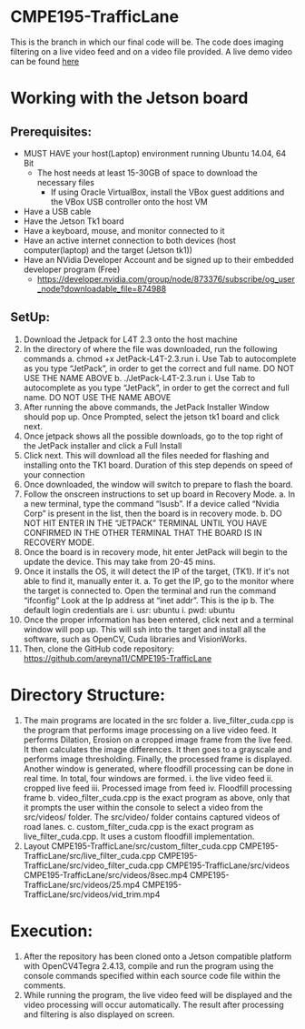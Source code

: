 # CMPE195-TrafficLane
This is the branch in which our final code will be. The code does imaging filtering on a live video feed and on a video file provided. A live demo video can be found [here](https://youtu.be/yjJPKze2-C8)

# Working with the Jetson board
## Prerequisites:
* MUST HAVE your host(Laptop) environment running Ubuntu 14.04, 64 Bit
	* The host needs at least 15-30GB of space to download the necessary files
		* If using Oracle VirtualBox, install the VBox guest additions and the VBox USB controller onto the host VM
* Have a USB cable
* Have the Jetson Tk1 board
* Have a keyboard, mouse, and monitor connected to it
* Have an active internet connection to both devices (host computer(laptop) and the target (Jetson tk1))
* Have an NVidia Developer Account and be signed up to their embedded developer program  (Free)
	* https://developer.nvidia.com/group/node/873376/subscribe/og_user_node?downloadable_file=874988
## SetUp:
1. Download the Jetpack for L4T 2.3 onto the host machine
2. In the directory of where the file was downloaded, run the following commands
	a. chmod +x JetPack-L4T-2.3.run
		i. Use Tab to autocomplete as you type “JetPack”, in order to get the correct and full name. DO NOT USE THE NAME ABOVE
	b. ./JetPack-L4T-2.3.run
		i. Use Tab to autocomplete as you type “JetPack”, in order to get the correct and full name. DO NOT USE THE NAME ABOVE
3. After running the above commands, the JetPack Installer Window should pop up. Once Prompted, select the jetson tk1 board and click next. 
4. Once jetpack shows all the possible downloads, go to the top right of the JetPack installer and click a Full Install
5. Click next. This will download all the files needed for flashing and installing onto the TK1 board. Duration of this step depends on speed of your connection
6. Once downloaded, the window will switch to prepare to flash the board.
7. Follow the onscreen instructions to set up board in Recovery Mode.
	a. In a new terminal, type the command “lsusb”. If a device called “Nvidia Corp” is present in the list, then the board is in recovery mode. 
	b. DO NOT HIT ENTER IN THE “JETPACK” TERMINAL UNTIL YOU HAVE CONFIRMED IN THE OTHER TERMINAL THAT THE BOARD IS IN RECOVERY MODE.
8. Once the board is in recovery mode, hit enter JetPack will begin to the update the device. This may take from 20-45 mins. 
9. Once it installs the OS, it will detect the IP of the target, (TK1). If it's not able to find it, manually enter it.
	a. To get the IP, go to the monitor where the target is connected to. Open the terminal and run the command “ifconfig” Look at the Ip address at “inet addr”. This is the ip
	b. The default login credentials are 
		i. usr: ubuntu
		i. pwd: ubuntu
10. Once the proper information has been entered, click next and a terminal window will pop up. This will ssh into the target and install all the software, such as OpenCV, Cuda libraries and VisionWorks.
11. Then, clone the GitHub code repository: https://github.com/areyna11/CMPE195-TrafficLane
# Directory Structure:
1. The main programs are located in the src folder
	a. live\_filter\_cuda.cpp is the program that performs image processing on a live video feed. It performs Dilation, Erosion on a cropped image frame from the live feed. It then calculates the image differences. It then goes to a grayscale and performs image thresholding. Finally, the processed frame is displayed. Another window is generated, where  floodfill processing can be done in real time. In total, four windows are formed.
		i. the live video feed
		ii. cropped live feed
		iii. Processed image from feed
		iv. Floodfill processing frame
  	b. video\_filter\_cuda.cpp is the exact program as above, only that it prompts the user within the console to select a video from the src/videos/ folder. The src/video/ folder contains captured videos of road lanes.
	c. custom\_filter\_cuda.cpp is the exact program as live\_filter_cuda.cpp. It uses a custom floodfill implementation. 
2. Layout
	CMPE195-TrafficLane/src/custom\_filter_cuda.cpp
	CMPE195-TrafficLane/src/live\_filter_cuda.cpp
	CMPE195-TrafficLane/src/video\_filter_cuda.cpp
	CMPE195-TrafficLane/src/videos
		CMPE195-TrafficLane/src/videos/8sec.mp4
		CMPE195-TrafficLane/src/videos/25.mp4
		CMPE195-TrafficLane/src/videos/vid_trim.mp4
# Execution:
1. After the repository has been cloned onto a Jetson compatible platform with OpenCV4Tegra 2.4.13, compile and run the program using the console commands specified within each source code file within the comments.
2. While running the program, the live video feed will be displayed and the video processing will occur automatically. The result after processing and filtering is also displayed on screen.


